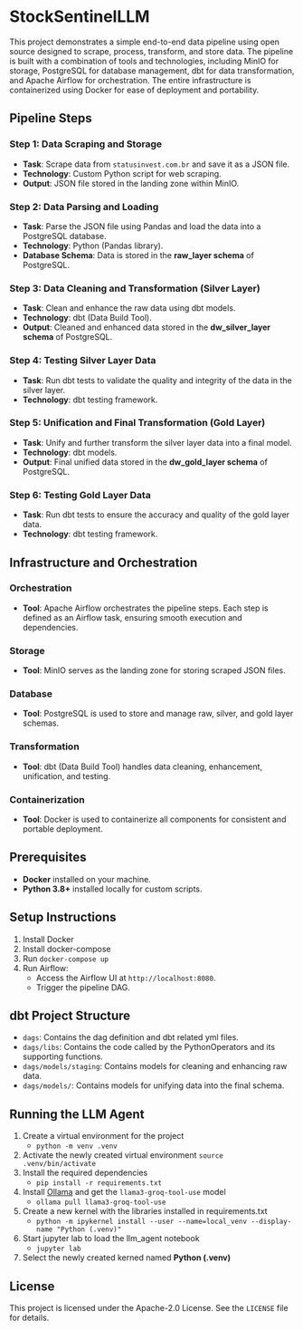 # StockSentinelLLM
This project demonstrates a simple end-to-end data pipeline using open source designed to scrape, process, transform, and store data. The pipeline is built with a combination of tools and technologies, including MinIO for storage, PostgreSQL for database management, dbt for data transformation, and Apache Airflow for orchestration. The entire infrastructure is containerized using Docker for ease of deployment and portability.


## Pipeline Steps

### Step 1: Data Scraping and Storage
- **Task**: Scrape data from `statusinvest.com.br` and save it as a JSON file.
- **Technology**: Custom Python script for web scraping.
- **Output**: JSON file stored in the landing zone within MinIO.

### Step 2: Data Parsing and Loading
- **Task**: Parse the JSON file using Pandas and load the data into a PostgreSQL database.
- **Technology**: Python (Pandas library).
- **Database Schema**: Data is stored in the **raw_layer schema** of PostgreSQL.

### Step 3: Data Cleaning and Transformation (Silver Layer)
- **Task**: Clean and enhance the raw data using dbt models.
- **Technology**: dbt (Data Build Tool).
- **Output**: Cleaned and enhanced data stored in the **dw_silver_layer schema** of PostgreSQL.

### Step 4: Testing Silver Layer Data
- **Task**: Run dbt tests to validate the quality and integrity of the data in the silver layer.
- **Technology**: dbt testing framework.

### Step 5: Unification and Final Transformation (Gold Layer)
- **Task**: Unify and further transform the silver layer data into a final model.
- **Technology**: dbt models.
- **Output**: Final unified data stored in the **dw_gold_layer schema** of PostgreSQL.

### Step 6: Testing Gold Layer Data
- **Task**: Run dbt tests to ensure the accuracy and quality of the gold layer data.
- **Technology**: dbt testing framework.

## Infrastructure and Orchestration

### Orchestration
- **Tool**: Apache Airflow orchestrates the pipeline steps. Each step is defined as an Airflow task, ensuring smooth execution and dependencies.

### Storage
- **Tool**: MinIO serves as the landing zone for storing scraped JSON files.

### Database
- **Tool**: PostgreSQL is used to store and manage raw, silver, and gold layer schemas.

### Transformation
- **Tool**: dbt (Data Build Tool) handles data cleaning, enhancement, unification, and testing.

### Containerization
- **Tool**: Docker is used to containerize all components for consistent and portable deployment.

## Prerequisites
- **Docker** installed on your machine.
- **Python 3.8+** installed locally for custom scripts.

## Setup Instructions
1. Install Docker
2. Install docker-compose
3. Run `docker-compose up`
4. Run Airflow:
   - Access the Airflow UI at `http://localhost:8080`.
   - Trigger the pipeline DAG.

## dbt Project Structure
- `dags`: Contains the dag definition and dbt related yml files.
- `dags/libs`: Contains the code called by the PythonOperators and its supporting functions.
- `dags/models/staging`: Contains models for cleaning and enhancing raw data.
- `dags/models/`: Contains models for unifying data into the final schema.

## Running the LLM Agent
1. Create a virtual environment for the project
   - `python -m venv .venv`
2. Activate the newly created virtual environment
   `source .venv/bin/activate`
3. Install the required dependencies
   - `pip install -r requirements.txt`
4. Install [Ollama](https://github.com/ollama/ollama) and get the `llama3-groq-tool-use` model
   - `ollama pull llama3-groq-tool-use`
5. Create a new kernel with the libraries installed in requirements.txt
   - `python -m ipykernel install --user --name=local_venv --display-name "Python (.venv)"`
6. Start jupyter lab to load the llm_agent notebook
   - `jupyter lab`
7. Select the newly created kerned named **Python (.venv)**


## License
This project is licensed under the Apache-2.0 License. See the `LICENSE` file for details.
